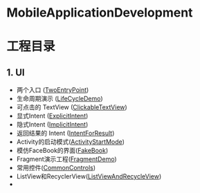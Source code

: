 # MobileApplicationDevelopment
# 工程目录
## 1. UI
- 两个入口 ([TwoEntryPoint](./UI/TwoEntryPoint))
- 生命周期演示 ([LifeCycleDemo](./UI/LifeCycleDemo))
- 可点击的 TextView ([ClickableTextView](./UI/ClickableTextView))
- 显式Intent ([ExplicitIntent](./UI/ExplicitIntent))
- 隐式Intent ([ImplicitIntent](./UI/ImplicitIntent))
- 返回结果的 Intent ([IntentForResult](./UI/IntentForResult))
- Activity的启动模式([ActivityStartMode](./UI/ActivityStartMode))
- 模仿FaceBook的界面([FakeBook](./UI/FakeBook))
- Fragment演示工程([FragmentDemo](./UI/FragmentDemo))
- 常用控件([CommonControls](./UI/CommonControls))
- ListView和RecyclerView([ListViewAndRecycleView](./UI/ListViewAndRecycleView))
- 